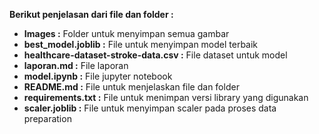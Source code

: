 **Berikut penjelasan dari file dan folder :**
- **Images :** Folder untuk menyimpan semua gambar
- **best_model.joblib :** File untuk menyimpan model terbaik
- **healthcare-dataset-stroke-data.csv :** File dataset untuk model
- **laporan.md :** File laporan
- **model.ipynb :** File jupyter notebook
- **README.md :** File untuk menjelaskan file dan folder 
- **requirements.txt :** File untuk menimpan versi library yang digunakan
- **scaler.joblib :** File untuk menyimpan scaler pada proses data preparation
